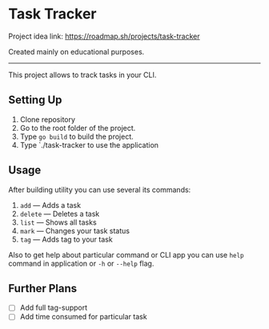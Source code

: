 # Task Tracker

Project idea link: https://roadmap.sh/projects/task-tracker

Created mainly on educational purposes.

---

This project allows to track tasks in your CLI.

## Setting Up

1. Clone repository
2. Go to the root folder of the project.
3. Type `go build` to build the project.
4. Type `./task-tracker to use the application

## Usage

After building utility you can use several its commands:

1. `add` — Adds a task
2. `delete` — Deletes a task
3. `list` — Shows all tasks
4. `mark` — Changes your task status
5. `tag` — Adds tag to your task

Also to get help about particular command or CLI app you can use `help` command 
in application or `-h` or `--help` flag.

## Further Plans

- [ ] Add full tag-support
- [ ] Add time consumed for particular task